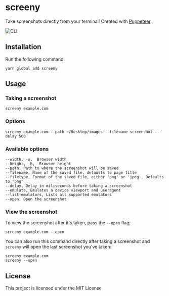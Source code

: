 # screeny

Take screenshots directly from your terminal! Created with [Puppeteer](https://github.com/GoogleChrome/puppeteer).

![CLI](https://user-images.githubusercontent.com/1921046/49611714-af8be800-f9a2-11e8-9210-d485c8d3f9f0.gif)

## Installation

Run the following command:

```
yarn global add screeny
```

## Usage

### Taking a screenshot

```
screeny example.com
```

### Options

```
screeny example.com --path ~/Desktop/images --filename screenshot --delay 500
```

### Available options

```
--width, -w,  Browser width
--height, -h,  Browser height
--path, Path to where the screenshot will be saved
--filename, Name of the saved file, defaults to page title
--filetype, Format of the saved file, either 'png' or 'jpeg'. Defaults to 'png'
--delay, Delay in miliseconds before taking a screenshot
--emulate, Emulates a device viewport and useragent
--list-emulators, Lists all supported emulators
--open, Open the screenshot
```

### View the screenshot

To view the screenshot after it's taken, pass the `--open` flag:

```
screeny example.com --open
```

You can also run this command directly after taking a screenshot and `screeny` will open the last screenshot you've taken:

```
screeny example.com
screeny --open
```

## License

This project is licensed under the MIT License
